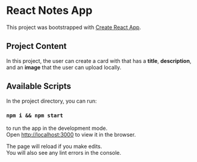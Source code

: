 # React Notes App

This project was bootstrapped with [Create React App](https://github.com/facebook/create-react-app).

## Project Content
In this project, the user can create a card with that has a **title**, **description**,
and an **image** that the user can upload locally.

## Available Scripts

In the project directory, you can run:

### `npm i && npm start`

to run the app in the development mode.\
Open [http://localhost:3000](http://localhost:3000) to view it in the browser.

The page will reload if you make edits.\
You will also see any lint errors in the console.